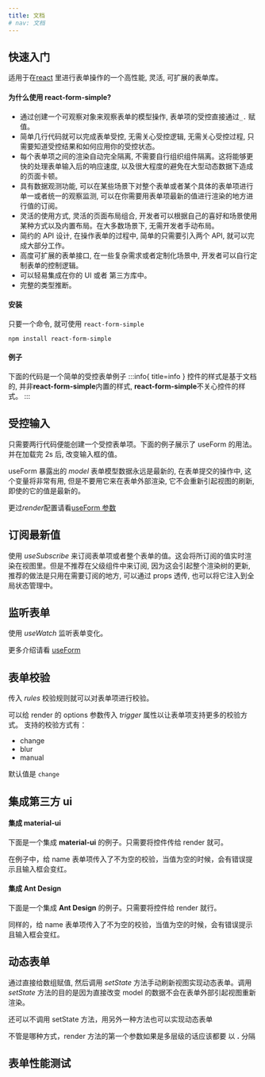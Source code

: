```yaml
---
title: 文档
# nav: 文档
---
```


## <Mdh>快速入门</Mdh>

适用于在[react](https://react.dev/) 里进行表单操作的一个高性能, 灵活, 可扩展的表单库。

#### 为什么使用 react-form-simple?

- 通过创建一个可观察对象来观察表单的模型操作, 表单项的受控直接通过`_.` 赋值。
- 简单几行代码就可以完成表单受控, 无需关心受控逻辑, 无需关心受控过程, 只需要知道受控结果和如何应用你的受控状态。
- 每个表单项之间的渲染自动完全隔离, 不需要自行组织组件隔离。这将能够更快的处理表单输入后的响应速度, 以及很大程度的避免在大型动态数据下造成的页面卡顿。
- 具有数据观测功能, 可以在某些场景下对整个表单或者某个具体的表单项进行单一或者统一的观察监测, 可以在你需要用表单项最新的值进行渲染的地方进行值的订阅。
- 灵活的使用方式, 灵活的页面布局组合, 开发者可以根据自己的喜好和场景使用某种方式以及内置布局。在大多数场景下, 无需开发者手动布局。
- 简约的 API 设计, 在操作表单的过程中, 简单的只需要引入两个 API, 就可以完成大部分工作。
- 高度可扩展的表单接口, 在一些复杂需求或者定制化场景中, 开发者可以自行定制表单的控制逻辑。
- 可以轻易集成在你的 UI 或者 第三方库中。
- 完整的类型推断。

#### 安装

只要一个命令, 就可使用 `react-form-simple`

```
npm install react-form-simple
```

#### 例子

下面的代码是一个简单的受控表单例子
<code src="../demos/_example.tsx"></code>
:::info{ title=info }
控件的样式是基于文档的, 并非**react-form-simple**内置的样式, **react-form-simple**不关心控件的样式。
:::

## <Mdh>受控输入</Mdh>

只需要两行代码便能创建一个受控表单项。下面的例子展示了 useForm 的用法。 并在加载完 2s 后, 改变输入框的值。

useForm 暴露出的 _model_ 表单模型数据永远是最新的, 在表单提交的操作中, 这个变量将非常有用, 但是不要用它来在表单外部渲染, 它不会重新引起视图的刷新, 即使的它的值是最新的。

更过*render*配置请看<a href="/intro/api#useform">useForm 参数</a>
<code src="../demos/_controller.tsx"></code>

## <Mdh>订阅最新值</Mdh>

使用 _useSubscribe_ 来订阅表单项或者整个表单的值。这会将所订阅的值实时渲染在视图里。但是不推荐在父级组件中来订阅, 因为这会引起整个渲染树的更新, 推荐的做法是只用在需要订阅的地方, 可以通过 props 透传, 也可以将它注入到全局状态管理中。
<code src="../demos/_controller_sub.tsx"></code>

## <Mdh>监听表单</Mdh>

使用 _useWatch_ 监听表单变化。

更多介绍请看 <a href="/intro/api#useform">useForm</a>
<code src="../demos/_watch.tsx"></code>

## <Mdh>表单校验</Mdh>

传入 _rules_ 校验规则就可以对表单项进行校验。

可以给 render 的 options 参数传入 _trigger_ 属性以让表单项支持更多的校验方式。
支持的校验方式有：

- change
- blur
- manual

默认值是 `change`

<code src="../demos/_vaild.tsx"></code>

## <Mdh>集成第三方 ui</Mdh>

#### 集成 material-ui

下面是一个集成 **material-ui** 的例子。只需要将控件传给 render 就可。

在例子中，给 name 表单项传入了不为空的校验，当值为空的时候，会有错误提示且输入框会变红。

<code src="../demos/_ui.tsx"></code>

#### <div style="margin-top: 15px">集成 Ant Design</div>

下面是一个集成 **Ant Design** 的例子。只需要将控件给 render 就行。

同样的，给 name 表单项传入了不为空的校验，当值为空的时候，会有错误提示且输入框会变红。

<code src="../demos/_ui_antd.tsx"></code>

## <Mdh>动态表单</Mdh>

通过直接给数组赋值, 然后调用 _setState_ 方法手动刷新视图实现动态表单。调用 _setState_ 方法的目的是因为直接改变 model 的数据不会在表单外部引起视图重新渲染。
<code src="../demos/_dymic.tsx"></code>

还可以不调用 setState 方法，用另外一种方法也可以实现动态表单
<code src="../demos/_dymic_01.tsx"></code>

不管是哪种方式，render 方法的第一个参数如果是多层级的话应该都要 以 **.** 分隔

## <Mdh>表单性能测试</Mdh>

<code src="../demos/_performance_test.tsx"></code>

